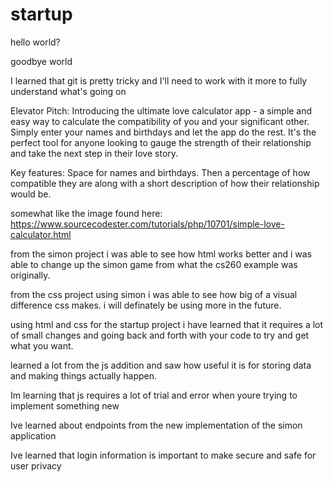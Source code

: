 # startup

hello world?

goodbye world

I learned that git is pretty tricky and I'll need to work with it more to fully understand what's going on

Elevator Pitch:
Introducing the ultimate love calculator app - a simple and easy way to calculate the compatibility of you and your significant other. Simply enter your names and birthdays and let the app do the rest. It's the perfect tool for anyone looking to gauge the strength of their relationship and take the next step in their love story.

Key features:
Space for names and birthdays. Then a percentage of how compatible they are along with a short description of how their relationship would be.

somewhat like the image found here:
https://www.sourcecodester.com/tutorials/php/10701/simple-love-calculator.html

from the simon project i was able to see how html works better and i was able to change up the simon game from what the cs260 example was originally.

from the css project using simon i was able to see how big of a visual difference css makes. i will definately be using more in the future.

using html and css for the startup project i have learned that it requires a lot of small changes and going back and forth with your code to try and get what you want.

learned a lot from the js addition and saw how useful it is for storing data and making things actually happen.

Im learning that js requires a lot of trial and error when youre trying to implement something new

Ive learned about endpoints from the new implementation of the simon application

Ive learned that login information is important to make secure and safe for user privacy
